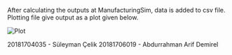 After calculating the outputs at ManufacturingSim, data is added to csv file. Plotting file give output as a plot given below.

![Plot](https://github.com/Temurkurt/Sim/assets/66827355/db53a5f1-5d4a-4fb4-80f3-d006a358f224)

20181704035 - Süleyman Çelik
20181706019 - Abdurrahman Arif Demirel
